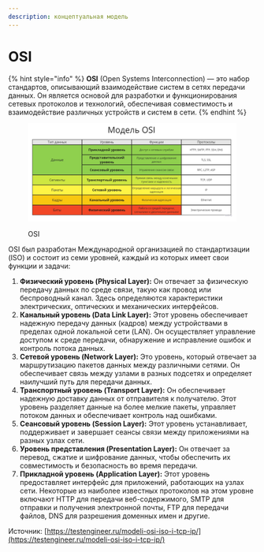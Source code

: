 ```yaml
---
description: концептуальная модель
---
```


# OSI

{% hint style="info" %}
**OSI** (Open Systems Interconnection) — это набор стандартов, описывающий взаимодействие систем в сетях передачи данных. Он является основой для разработки и функционирования сетевых протоколов и технологий, обеспечивая совместимость и взаимодействие различных устройств и систем в сети.
{% endhint %}

<figure><img src="../../../.gitbook/assets/osi (1).jpg" alt=""><figcaption><p>OSI</p></figcaption></figure>

OSI был разработан Международной организацией по стандартизации (ISO) и состоит из семи уровней, каждый из которых имеет свои функции и задачи:

1. **Физический уровень (Physical Layer):** Он отвечает за физическую передачу данных по среде связи, такую как провод или беспроводный канал. Здесь определяются характеристики электрических, оптических и механических интерфейсов.
2. **Канальный уровень (Data Link Layer):** Этот уровень обеспечивает надежную передачу данных (кадров) между устройствами в пределах одной локальной сети (LAN). Он осуществляет управление доступом к среде передачи, обнаружение и исправление ошибок и контроль потока данных.
3. **Сетевой уровень (Network Layer):** Это уровень, который отвечает за маршрутизацию пакетов данных между различными сетями. Он обеспечивает связь между узлами в разных подсетях и определяет наилучший путь для передачи данных.
4. **Транспортный уровень (Transport Layer):** Он обеспечивает надежную доставку данных от отправителя к получателю. Этот уровень разделяет данные на более мелкие пакеты, управляет потоком данных и обеспечивает контроль над ошибками.
5. **Сеансовый уровень (Session Layer):** Этот уровень устанавливает, поддерживает и завершает сеансы связи между приложениями на разных узлах сети.
6. **Уровень представления (Presentation Layer):** Он отвечает за перевод, сжатие и шифрование данных, чтобы обеспечить их совместимость и безопасность во время передачи.
7. **Прикладной уровень (Application Layer):** Этот уровень предоставляет интерфейс для приложений, работающих на узлах сети. Некоторые из наиболее известных протоколов на этом уровне включают HTTP для передачи веб-содержимого, SMTP для отправки и получения электронной почты, FTP для передачи файлов, DNS для разрешения доменных имен и другие.







Источник: [https://testengineer.ru/modeli-osi-iso-i-tcp-ip/](https://testengineer.ru/modeli-osi-iso-i-tcp-ip/)
